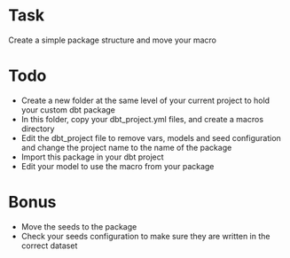 # Task

Create a simple package structure and move your macro

# Todo

* Create a new folder at the same level of your current project to hold your custom dbt package
* In this folder, copy your dbt_project.yml files, and create a macros directory
* Edit the dbt_project file to remove vars, models and seed configuration and change the project name to the name of the package
* Import this package in your dbt project
* Edit your model to use the macro from your package

# Bonus

* Move the seeds to the package
* Check your seeds configuration to make sure they are written in the correct dataset